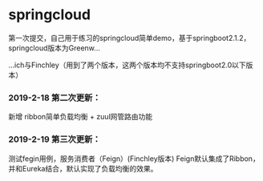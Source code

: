 # springcloud
第一次提交，自己用于练习的springcloud简单demo，基于springboot2.1.2，springcloud版本为Greenw…

…ich与Finchley（用到了两个版本，这两个版本均不支持springboot2.0以下版本）

### 2019-2-18 第二次更新：

新增 ribbon简单负载均衡 + zuul网管路由功能

### 2019-2-19 第三次更新：

测试fegin用例，服务消费者（Feign）(Finchley版本)
Feign默认集成了Ribbon，并和Eureka结合，默认实现了负载均衡的效果。
